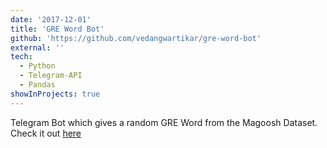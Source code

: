 ```yaml
---
date: '2017-12-01'
title: 'GRE Word Bot'
github: 'https://github.com/vedangwartikar/gre-word-bot'
external: ''
tech:
  - Python
  - Telegram-API
  - Pandas
showInProjects: true
---
```


Telegram Bot which gives a random GRE Word from the Magoosh Dataset. Check it out [here](http://t.me/gre_word_bot)

